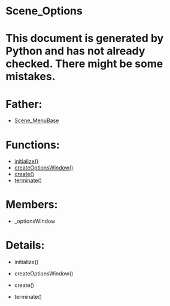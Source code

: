 Scene_Options
===

# This document is generated by Python and has not already checked. There might be some mistakes.

# Father:
* [Scene_MenuBase](Scene_MenuBase.md)


# Functions:
* [initialize()](#initialize)
* [createOptionsWindow()](#createOptionsWindow)
* [create()](#create)
* [terminate()](#terminate)

# Members:
* _optionsWindow

# Details:
<p id=initialize></p>

* initialize()
	

<p id=createOptionsWindow></p>

* createOptionsWindow()
	

<p id=create></p>

* create()
	

<p id=terminate></p>

* terminate()
	

